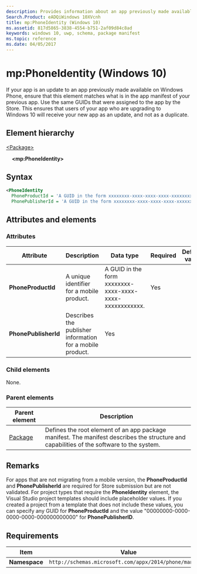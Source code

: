 ```yaml
---
description: Provides information about an app previously made available on Windows Phone.
Search.Product: eADQiWindows 10XVcnh
title: mp:PhoneIdentity (Windows 10)
ms.assetid: 817d5865-3838-4554-b751-2af09d84c8ad
keywords: windows 10, uwp, schema, package manifest
ms.topic: reference
ms.date: 04/05/2017
---
```


# mp:PhoneIdentity (Windows 10)

If your app is an update to an app previously made available on Windows Phone, ensure that this element matches what is in the app manifest of your previous app. Use the same GUIDs that were assigned to the app by the Store. This ensures that users of your app who are upgrading to Windows 10 will receive your new app as an update, and not as a duplicate.

## Element hierarchy

[\<Package\>](element-package.md)

&nbsp;&nbsp;&nbsp;&nbsp;**\<mp:PhoneIdentity\>**

## Syntax

```xml
<PhoneIdentity
  PhoneProductId = 'A GUID in the form xxxxxxxx-xxxx-xxxx-xxxx-xxxxxxxxxxxx.'
  PhonePublisherId = 'A GUID in the form xxxxxxxx-xxxx-xxxx-xxxx-xxxxxxxxxxxx.' />
```

## Attributes and elements

### Attributes

| Attribute | Description | Data type | Required | Default value |
|-|-|-|-|-|
| **PhoneProductId** | A unique identifier for a mobile product. | A GUID in the form xxxxxxxx-xxxx-xxxx-xxxx-xxxxxxxxxxxx. | Yes |  |
| **PhonePublisherId** | Describes the publisher information for a mobile product. | Yes |  |

### Child elements

None.

### Parent elements

| Parent element | Description |
|-|-|
| [Package](element-package.md) | Defines the root element of an app package manifest. The manifest describes the structure and capabilities of the software to the system. |

## Remarks

For apps that are not migrating from a mobile version, the **PhoneProductId** and **PhonePublisherId** are required for Store submission but are not validated. For project types that require the **PhoneIdentity** element, the Visual Studio project templates should include placeholder values. If you created a project from a template that does not include these values, you can specify any GUID for **PhoneProductId** and the value "00000000-0000-0000-0000-000000000000" for  **PhonePublisherID**.

## Requirements

| Item | Value |
|--|--|
| **Namespace** | `http://schemas.microsoft.com/appx/2014/phone/manifest` |
